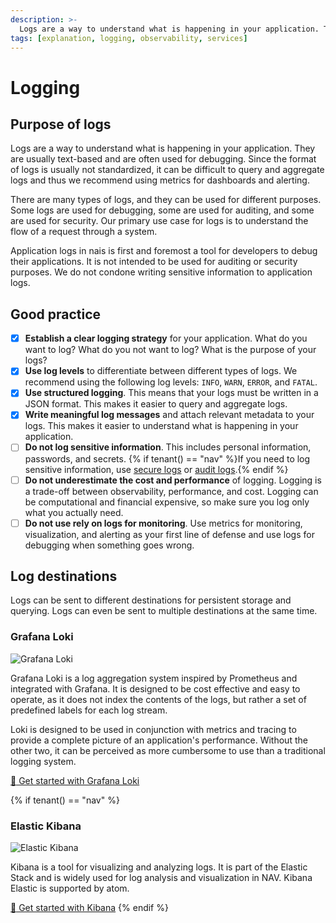 ```yaml
---
description: >-
  Logs are a way to understand what is happening in your application. They are usually text-based and are often used for debugging. Since the format of logs is usually not standardized, it can be difficult to query and aggregate logs and thus we recommend using metrics for dashboards and alerting.
tags: [explanation, logging, observability, services]
---
```


# Logging

## Purpose of logs

Logs are a way to understand what is happening in your application. They are usually text-based and are often used for debugging. Since the format of logs is usually not standardized, it can be difficult to query and aggregate logs and thus we recommend using metrics for dashboards and alerting.

There are many types of logs, and they can be used for different purposes. Some logs are used for debugging, some are used for auditing, and some are used for security. Our primary use case for logs is to understand the flow of a request through a system.

Application logs in nais is first and foremost a tool for developers to debug their applications. It is not intended to be used for auditing or security purposes. We do not condone writing sensitive information to application logs.

## Good practice

- [x] **Establish a clear logging strategy** for your application. What do you want to log? What do you not want to log? What is the purpose of your logs?
- [x] **Use log levels** to differentiate between different types of logs. We recommend using the following log levels: `INFO`, `WARN`, `ERROR`, and `FATAL`.
- [x] **Use structured logging**. This means that your logs must be written in a JSON format. This makes it easier to query and aggregate logs.
- [x] **Write meaningful log messages** and attach relevant metadata to your logs. This makes it easier to understand what is happening in your application.
- [ ] **Do not log sensitive information**. This includes personal information, passwords, and secrets.
    {% if tenant() == "nav" %}If you need to log sensitive information, use [secure logs](how-to/enable-secure-logs.md) or [audit logs](how-to/audit-logs.md).{% endif %}
- [ ] **Do not underestimate the cost and performance** of logging. Logging is a trade-off between observability, performance, and cost. Logging can be computational and financial expensive, so make sure you log only what you actually need.
- [ ] **Do not use rely on logs for monitoring**. Use metrics for monitoring, visualization, and alerting as your first line of defense and use logs for debugging when something goes wrong.

## Log destinations

Logs can be sent to different destinations for persistent storage and querying. Logs can even be sent to multiple destinations at the same time.

### Grafana Loki

![Grafana Loki](../../assets/grafana-loki-banner.png)

Grafana Loki is a log aggregation system inspired by Prometheus and integrated with Grafana. It is designed to be cost effective and easy to operate, as it does not index the contents of the logs, but rather a set of predefined labels for each log stream.

Loki is designed to be used in conjunction with metrics and tracing to provide a complete picture of an application's performance. Without the other two, it can be perceived as more cumbersome to use than a traditional logging system.

[:dart: Get started with Grafana Loki](how-to/loki.md)

{% if tenant() == "nav" %}

### Elastic Kibana

![Elastic Kibana](../../assets/elastic-kibana-banner.png)

Kibana is a tool for visualizing and analyzing logs. It is part of the Elastic Stack and is widely used for log analysis and visualization in NAV. Kibana Elastic is supported by atom.

[:dart: Get started with Kibana](how-to/kibana.md)
{% endif %}
